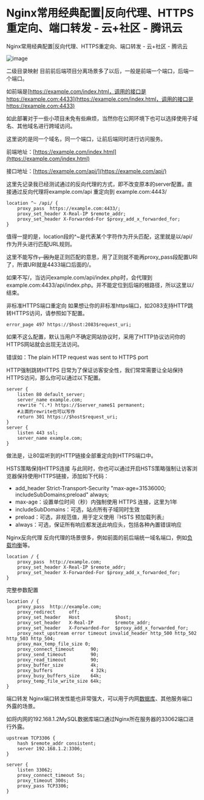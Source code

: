 # Nginx常用经典配置|反向代理、HTTPS重定向、端口转发 - 云+社区 - 腾讯云
Nginx常用经典配置|反向代理、HTTPS重定向、端口转发 - 云+社区 - 腾讯云

![image](https://file.bbzy.online/blog/nbin5ncm70.png)

二级目录映射 目前前后端项目分离场景多了以后，一般是前端一个端口，后端一个端口。

如前端是[https://example.com/index.html，调用的接口是https://example.com:4433](https://example.com/index.html，调用的接口是https://example.com:4433)

如此部署对于一些小项目未免有些麻烦，当然你在公网环境下也可以选择使用子域名、其他域名进行跨域访问。

这里说的是同一个域名，同一个端口，让前后端同时进行访问服务。

前端地址：[https://example.com/index.html](https://example.com/index.html)

接口地址：[https://example.com/api/](https://example.com/api/)

这里先记录我已经测试通过的反向代理的方式，即不改变原本的server配置。直接通过反向代理将example.com/api 重定向到 example.com:4443/

```Plain Text
location ^~ /api/ {
    proxy_pass  https://example.com:4433/;
    proxy_set_header X-Real-IP $remote_addr;
    proxy_set_header X-Forwarded-For $proxy_add_x_forwarded_for;
}
```
值得一提的是，location段的^\~是代表某个字符作为开头匹配，这里就是以/api/作为开头进行匹配URL规则。

这里不能写作~~，因为~~是正则匹配的意思，用了正则就不能再proxy\_pass段配置URI了，所谓URI就是4433端口后面的/。

如果不写/，当访问example.com/api/index.php时，会代理到example.com:4433/api/index.php。并不能定位到后端的根路径，所以这里以/结束。

非标准HTTPS端口重定向 如果想让你的非标准https端口，如2083支持HTTP跳转HTTPS访问，请参照如下配置。

```Plain Text
error_page 497 https://$host:2083$request_uri;
```
如果不这么配置，默认当用户不确定网站协议时，采用了HTTP协议访问你的HTTPS网站就会出现无法访问。

错误如：The plain HTTP request was sent to HTTPS port

HTTP强制跳转HTTPS 日常为了保证访客安全性，我们常常需要让全站保持HTTPS访问，那么你可以通过以下配置。

```Plain Text
server {
    listen 80 default_server;
    server_name example.com;
    rewrite ^(.*) https://$server_name$1 permanent;
    #上面的rewrite也可以写作
    return 301 https://$host$request_uri;
}
server {
    listen 443 ssl;
    server_name example.com;
}
```
做法是，让80监听到的HTTP链接全部重定向到HTTPS端口中。

HSTS策略保持HTTPS连接 与此同时，你也可以通过开启HSTS策略强制让访客浏览器保持使用HTTPS链接，添加如下代码：

* add\_header Strict-Transport-Security "max-age=31536000; includeSubDomains;preload" always;
* max-age：设置单位时间（秒）内強制使用 HTTPS 连接，这里为1年
* includeSubDomains：可选，站点所有子域同时生效
* preload：可选，非规范值，用于定义使用『HSTS 预加载列表』
* always：可选，保证所有响应都发送此响应头，包括各种內置错误响应

Nginx反向代理 反向代理的场景很多，例如前面的前后端统一域名端口，例如[负载均衡](https://cloud.tencent.com/product/clb?from=10680)等。

```Plain Text
location / {
    proxy_pass  http://example.com;
    proxy_set_header X-Real-IP $remote_addr;
    proxy_set_header X-Forwarded-For $proxy_add_x_forwarded_for;
}
```
完整参数配置

```Plain Text
location / {
    proxy_pass  http://example.com;
    proxy_redirect     off;
    proxy_set_header   Host             $host;
    proxy_set_header   X-Real-IP        $remote_addr;
    proxy_set_header   X-Forwarded-For  $proxy_add_x_forwarded_for;
    proxy_next_upstream error timeout invalid_header http_500 http_502 http_503 http_504;
    proxy_max_temp_file_size 0;
    proxy_connect_timeout      90;
    proxy_send_timeout         90;
    proxy_read_timeout         90;
    proxy_buffer_size          4k;
    proxy_buffers              4 32k;
    proxy_busy_buffers_size    64k;
    proxy_temp_file_write_size 64k;
}
```
端口转发 Nginx端口转发性能也非常强大，可以用于内网[数据库](https://cloud.tencent.com/solution/database?from=10680)、其他服务端口外露的场景。

如将内网的192.168.1.2MySQL数据库端口通过Nginx所在服务器的33062端口进行外露。

```Plain Text
upstream TCP3306 {
    hash $remote_addr consistent;
    server 192.168.1.2:3306;
}

server {
    listen 33062;
    proxy_connect_timeout 5s;
    proxy_timeout 300s;
    proxy_pass TCP3306;
}
```